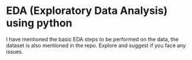 # EDA (Exploratory Data Analysis) using python

I have mentioned the basic EDA steps to be performed on the data, the dataset is also mentioned in the repo.
Explore and suggest if you face any issues. 
 
